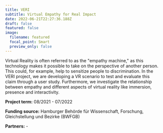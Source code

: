 ```yaml
---
title: VERI
subtitle: Virtual Empathy for Real Impact
date: 2022-06-21T22:27:36.188Z
draft: false
featured: false
image:
  filename: featured
  focal_point: Smart
  preview_only: false
---
```

Virtual Reality is often referred to as the "empathy machine," as this technology makes it possible to take on the perspective of another person. This could, for example, help to sensitize people to discrimination.
In the VERI project, we are developing a VR scenario to test and evaluate this claim through a user study. Furthermore, we investigate the relationship between empathy and different aspects of virtual reality like immersion, presence and interactivity.

**Project term:** 08/2021 - 07/2022

**Funding source:** Hamburger Behörde für Wissenschaft, Forschung, Gleichstellung und Bezirke (BWFGB)

**Partners:** -